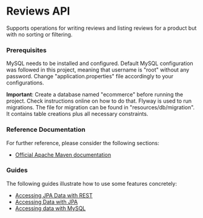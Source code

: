 # Reviews API 
Supports operations for writing reviews and listing reviews for a product but with no sorting or filtering.

### Prerequisites
MySQL needs to be installed and configured.
Default MySQL configuration was followed in this project, meaning that username is "root" without any password. Change "application.properties" file accordingly to your configurations.

**Important**: Create a database named "ecommerce" before running the project. Check instructions online on how to do that.
Flyway is used to run migrations. The file for migration can be found in "resources/db/migration". It contains table creations plus all necessary constraints.

### Reference Documentation
For further reference, please consider the following sections:

* [Official Apache Maven documentation](https://maven.apache.org/guides/index.html)

### Guides
The following guides illustrate how to use some features concretely:

* [Accessing JPA Data with REST](https://spring.io/guides/gs/accessing-data-rest/)
* [Accessing Data with JPA](https://spring.io/guides/gs/accessing-data-jpa/)
* [Accessing data with MySQL](https://spring.io/guides/gs/accessing-data-mysql/)

